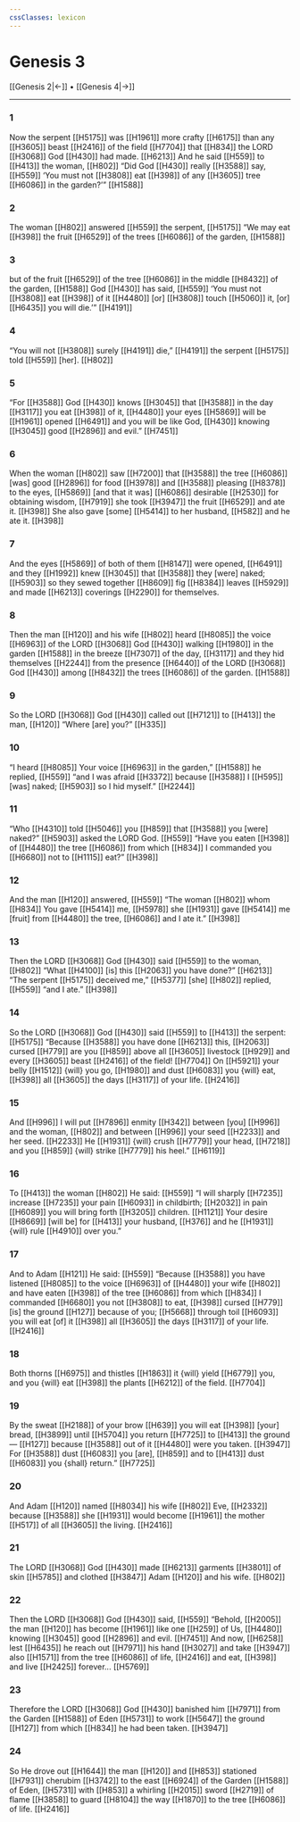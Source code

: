 ```yaml
---
cssClasses: lexicon
---
```


# Genesis 3

[[Genesis 2|←]] • [[Genesis 4|→]]

---

### 1
Now the serpent [[H5175]] was [[H1961]] more crafty [[H6175]] than any [[H3605]] beast [[H2416]] of the field [[H7704]] that [[H834]] the LORD [[H3068]] God [[H430]] had made. [[H6213]] And he said [[H559]] to [[H413]] the woman, [[H802]] “Did God [[H430]] really [[H3588]] say, [[H559]] ‘You must not [[H3808]] eat [[H398]] of any [[H3605]] tree [[H6086]] in the garden?’” [[H1588]]

### 2
The woman [[H802]] answered [[H559]] the serpent, [[H5175]] “We may eat [[H398]] the fruit [[H6529]] of the trees [[H6086]] of the garden, [[H1588]]

### 3
but of the fruit [[H6529]] of the tree [[H6086]] in the middle [[H8432]] of the garden, [[H1588]] God [[H430]] has said, [[H559]] ‘You must not [[H3808]] eat [[H398]] of it [[H4480]] [or] [[H3808]] touch [[H5060]] it,  [or] [[H6435]] you will die.’” [[H4191]]

### 4
“You will not [[H3808]] surely [[H4191]] die,” [[H4191]] the serpent [[H5175]] told [[H559]] [her]. [[H802]]

### 5
“For [[H3588]] God [[H430]] knows [[H3045]] that [[H3588]] in the day [[H3117]] you eat [[H398]] of it, [[H4480]] your eyes [[H5869]] will be [[H1961]] opened [[H6491]] and you will be like God, [[H430]] knowing [[H3045]] good [[H2896]] and evil.” [[H7451]]

### 6
When the woman [[H802]] saw [[H7200]] that [[H3588]] the tree [[H6086]] [was] good [[H2896]] for food [[H3978]] and [[H3588]] pleasing [[H8378]] to the eyes, [[H5869]] [and that it was] [[H6086]] desirable [[H2530]] for obtaining wisdom, [[H7919]] she took [[H3947]] the fruit [[H6529]] and ate it. [[H398]] She also gave [some] [[H5414]] to her husband, [[H582]] and he ate it. [[H398]]

### 7
And the eyes [[H5869]] of both of them [[H8147]] were opened, [[H6491]] and they [[H1992]] knew [[H3045]] that [[H3588]] they [were] naked; [[H5903]] so they sewed together [[H8609]] fig [[H8384]] leaves [[H5929]] and made [[H6213]] coverings [[H2290]] for themselves. 

### 8
Then the man [[H120]] and his wife [[H802]] heard [[H8085]] the voice [[H6963]] of the LORD [[H3068]] God [[H430]] walking [[H1980]] in the garden [[H1588]] in the breeze [[H7307]] of the day, [[H3117]] and they hid themselves [[H2244]] from the presence [[H6440]] of the LORD [[H3068]] God [[H430]] among [[H8432]] the trees [[H6086]] of the garden. [[H1588]]

### 9
So the LORD [[H3068]] God [[H430]] called out [[H7121]] to [[H413]] the man, [[H120]] “Where [are] you?” [[H335]]

### 10
“I heard [[H8085]] Your voice [[H6963]] in the garden,” [[H1588]] he replied, [[H559]] “and I was afraid [[H3372]] because [[H3588]] I [[H595]] [was] naked; [[H5903]] so I hid myself.” [[H2244]]

### 11
“Who [[H4310]] told [[H5046]] you [[H859]] that [[H3588]] you [were] naked?” [[H5903]] asked the LORD God. [[H559]] “Have you eaten [[H398]] of [[H4480]] the tree [[H6086]] from which [[H834]] I commanded you [[H6680]] not to [[H1115]] eat?” [[H398]]

### 12
And the man [[H120]] answered, [[H559]] “The woman [[H802]] whom [[H834]] You gave [[H5414]] me, [[H5978]] she [[H1931]] gave [[H5414]] me [fruit] from [[H4480]] the tree, [[H6086]] and I ate it.” [[H398]]

### 13
Then the LORD [[H3068]] God [[H430]] said [[H559]] to the woman, [[H802]] “What [[H4100]] [is] this [[H2063]] you have done?” [[H6213]] “The serpent [[H5175]] deceived me,” [[H5377]] [she] [[H802]] replied, [[H559]] “and I ate.” [[H398]]

### 14
So the LORD [[H3068]] God [[H430]] said [[H559]] to [[H413]] the serpent: [[H5175]] “Because [[H3588]] you have done [[H6213]] this, [[H2063]] cursed [[H779]] are you [[H859]] above all [[H3605]] livestock [[H929]] and every [[H3605]] beast [[H2416]] of the field! [[H7704]] On [[H5921]] your belly [[H1512]] {will} you go, [[H1980]] and dust [[H6083]] you {will} eat, [[H398]] all [[H3605]] the days [[H3117]] of your life. [[H2416]]

### 15
And [[H996]] I will put [[H7896]] enmity [[H342]] between [you] [[H996]] and the woman, [[H802]] and between [[H996]] your seed [[H2233]] and her seed. [[H2233]] He [[H1931]] {will} crush [[H7779]] your head, [[H7218]] and you [[H859]] {will} strike [[H7779]] his heel.” [[H6119]]

### 16
To [[H413]] the woman [[H802]] He said: [[H559]] “I will sharply [[H7235]] increase [[H7235]] your pain [[H6093]] in childbirth; [[H2032]] in pain [[H6089]] you will bring forth [[H3205]] children. [[H1121]] Your desire [[H8669]] [will be] for [[H413]] your husband, [[H376]] and he [[H1931]] {will} rule [[H4910]] over you.” 

### 17
And to Adam [[H121]] He said: [[H559]] “Because [[H3588]] you have listened [[H8085]] to the voice [[H6963]] of [[H4480]] your wife [[H802]] and have eaten [[H398]] of the tree [[H6086]] from which [[H834]] I commanded [[H6680]] you not [[H3808]] to eat, [[H398]] cursed [[H779]] [is] the ground [[H127]] because of you; [[H5668]] through toil [[H6093]] you will eat [of] it [[H398]] all [[H3605]] the days [[H3117]] of your life. [[H2416]]

### 18
Both thorns [[H6975]] and thistles [[H1863]] it {will} yield [[H6779]] you,  and you {will} eat [[H398]] the plants [[H6212]] of the field. [[H7704]]

### 19
By the sweat [[H2188]] of your brow [[H639]] you will eat [[H398]] [your] bread, [[H3899]] until [[H5704]] you return [[H7725]] to [[H413]] the ground— [[H127]] because [[H3588]] out of it [[H4480]] were you taken. [[H3947]] For [[H3588]] dust [[H6083]] you [are], [[H859]] and to [[H413]] dust [[H6083]] you {shall} return.” [[H7725]]

### 20
And Adam [[H120]] named [[H8034]] his wife [[H802]] Eve, [[H2332]] because [[H3588]] she [[H1931]] would become [[H1961]] the mother [[H517]] of all [[H3605]] the living. [[H2416]]

### 21
The LORD [[H3068]] God [[H430]] made [[H6213]] garments [[H3801]] of skin [[H5785]] and clothed [[H3847]] Adam [[H120]] and his wife. [[H802]]

### 22
Then the LORD [[H3068]] God [[H430]] said, [[H559]] “Behold, [[H2005]] the man [[H120]] has become [[H1961]] like one [[H259]] of Us, [[H4480]] knowing [[H3045]] good [[H2896]] and evil. [[H7451]] And now, [[H6258]] lest [[H6435]] he reach out [[H7971]] his hand [[H3027]] and take [[H3947]] also [[H1571]] from the tree [[H6086]] of life, [[H2416]] and eat, [[H398]] and live [[H2425]] forever... [[H5769]]

### 23
Therefore the LORD [[H3068]] God [[H430]] banished him [[H7971]] from the Garden [[H1588]] of Eden [[H5731]] to work [[H5647]] the ground [[H127]] from which [[H834]] he had been taken. [[H3947]]

### 24
So He drove out [[H1644]] the man [[H120]] and [[H853]] stationed [[H7931]] cherubim [[H3742]] to the east [[H6924]] of the Garden [[H1588]] of Eden, [[H5731]] with [[H853]] a whirling [[H2015]] sword [[H2719]] of flame [[H3858]] to guard [[H8104]] the way [[H1870]] to the tree [[H6086]] of life. [[H2416]]

